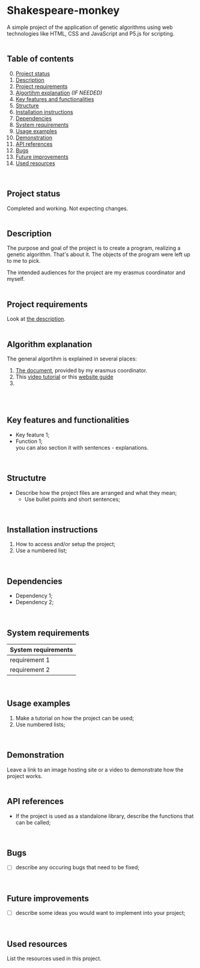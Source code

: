 # Shakespeare-monkey
A simple project of the application of genetic algorithms using web technologies like HTML, CSS and JavaScript and P5.js for scripting.
<br/>
<br/>

## Table of contents
0. [Project status](#Project-status)
1. [Description](#Description)
2. [Project requirements](#Project-requirements)
3. [Algortihm explanation](#Algorithm-explanation) *(IF NEEDED)*
4. [Key features and functionalities](#Key-features-and-functionalities)
5. [Structure](#Structure)
6. [Installation instructions](#Installation-instructions)
7. [Dependencies](#Dependencies)
8. [System requirements](#System-requirements)
9. [Usage examples](#Usage-examples)
10. [Demonstration](#Demonstration)
11. [API references](#API-references)
12. [Bugs](#Bugs)
13. [Future improvements](#Futute-improvements)
14. [Used resources](#Used-resources) 
<br/>

## Project status
Completed and working. Not expecting changes.
<br/>
<br/>

## Description
The purpose and goal of the project is to create a program, realizing a genetic algorithm. That's about it. The objects of the program were left up to me to pick.

The intended audiences for the project are my erasmus coordinator and myself.
<br/>
<br/>

## Project requirements
Look at [the description](#Description). 
<br/>
<br/>

## Algorithm explanation
The general algortihm is explained in several places:
1. [The document](Genetic_Algorithm_en.pdf), provided by my erasmus coordinator.
2. This [video tutorial](https://thecodingtrain.com/challenges/29-smart-rockets-in-p5js) or this [website guide](https://natureofcode.com/genetic-algorithms/)
3. 

<br/>
<br/>

## Key features and functionalities
* Key feature 1;
* Function 1; <br/>
you can also section it with sentences - explanations.
<br/>

## Structutre
* Describe how the project files are arranged and what they mean;
  * Use bullet points and short sentences;
<br/>

## Installation instructions
1. How to access and/or setup the project;
2. Use a numbered list;
<br/>

## Dependencies
* Dependency 1;
* Dependency 2;
<br/>

## System requirements
| System requirements |
| ------------------- | 
| requirement 1       | 
| requirement 2       | 
<br/>

## Usage examples
1. Make a tutorial on how the project can be used;
2. Use numbered lists;
<br>

## Demonstration
Leave a link to an image hosting site or a video to demonstrate how the project works. 
<br/>
<br/>

## API references
* If the project is used as a standalone library, describe the functions that can be called;
<br/>

## Bugs
- [ ] describe any occuring bugs that need to be fixed;
<br/>

## Future improvements
- [ ] describe some ideas you would want to implement into your project;
<br/>

## Used resources
List the resources used in this project. 
<br/>
<br/>
